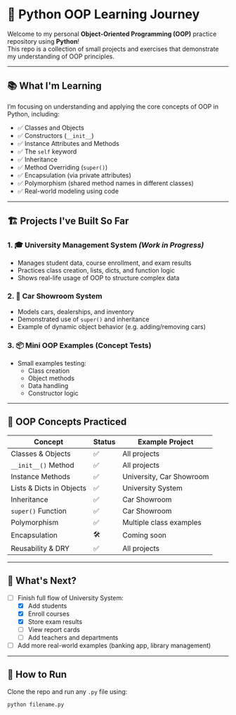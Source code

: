 # 🧠 Python OOP Learning Journey

Welcome to my personal **Object-Oriented Programming (OOP)** practice repository using **Python**!  
This repo is a collection of small projects and exercises that demonstrate my understanding of OOP principles.

---

## 📚 What I'm Learning

I’m focusing on understanding and applying the core concepts of OOP in Python, including:

- ✅ Classes and Objects  
- ✅ Constructors (`__init__`)  
- ✅ Instance Attributes and Methods  
- ✅ The `self` keyword  
- ✅ Inheritance  
- ✅ Method Overriding (`super()`)  
- ✅ Encapsulation (via private attributes)  
- ✅ Polymorphism (shared method names in different classes)  
- ✅ Real-world modeling using code  

---

## 🏗️ Projects I've Built So Far

### 1. 🎓 University Management System *(Work in Progress)*
- Manages student data, course enrollment, and exam results
- Practices class creation, lists, dicts, and function logic
- Shows real-life usage of OOP to structure complex data

### 2. 🚗 Car Showroom System
- Models cars, dealerships, and inventory
- Demonstrated use of `super()` and inheritance
- Example of dynamic object behavior (e.g. adding/removing cars)

### 3. 📦 Mini OOP Examples (Concept Tests)
- Small examples testing:
  - Class creation
  - Object methods
  - Data handling
  - Constructor logic

---

## 🧱 OOP Concepts Practiced

| Concept            | Status | Example Project       |
|--------------------|--------|------------------------|
| Classes & Objects  | ✅     | All projects           |
| `__init__()` Method| ✅     | All projects           |
| Instance Methods   | ✅     | University, Car Showroom |
| Lists & Dicts in Objects | ✅ | University System     |
| Inheritance        | ✅     | Car Showroom           |
| `super()` Function | ✅     | Car Showroom           |
| Polymorphism       | ✅     | Multiple class examples |
| Encapsulation      | 🛠️     | Coming soon             |
| Reusability & DRY  | ✅     | All projects           |

---

## 🚀 What's Next?

- [ ] Finish full flow of University System:
  - [x] Add students  
  - [x] Enroll courses  
  - [x] Store exam results  
  - [ ] View report cards  
  - [ ] Add teachers and departments

- [ ] Add more real-world examples (banking app, library management)

---

## 📎 How to Run

Clone the repo and run any `.py` file using:

```bash
python filename.py


